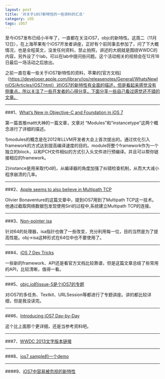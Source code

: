 ```yaml
---
layout: post
title: '对关于iOS7新特性的一些资料的汇总'
category: iOS
tags: iOS7
---
```


至今iOS7发布已经小半年了，一直都在关注iOS7，objc的新特性。这周二（11月12日），在上海苹果有个iOS7开发者讲座，正好有个前同事去参加了，问了下大概情况，也是全程英文，没发任何资料，禁止拍照，讲述的大纲就是围绕WWDC的内容，另外设了个lab，可以在lab中提问些问题。这个活动相关的视频会在12月18日最后一场活动之后放出。

之前一直在看一些关于iOS7新特性的资料，苹果的[官方文档]（https://developer.apple.com/library/ios/releasenotes/General/WhatsNewIniOS/Articles/iOS7.html）对iOS7的新特性有全面的描述，但是看起来感觉没有侧重点，所以关注了一些开发者的心得分享，下面分享一些自己看过感觉还不错的文章。

----
###1、[What’s New in Objective-C and Foundation in iOS 7](http://www.raywenderlich.com/49850/whats-new-in-objective-c-and-foundation-in-ios-7)

第一篇首推mattt大神的一篇文章，文章对 “Modules”和“instancetype”这两个概念进行了详细的描述。

1)modules的概念是在2012年LLVM开发者大会上首次提出的。通过优化引入framework的方式达到提高编译速度的目的。module将整个framework作为一个独立的block，以和PCH文件相似的方式引入头文件进行预编译。并且可以帮你链接相应的framework。

2)instance是用来取代id的，从编译器的角度加强了纠错检查机制，从而大大减小程序崩溃的几率。

----
###2、[Apple seems to also believe in Multipath TCP](http://perso.uclouvain.be/olivier.bonaventure/blog/html/2013/09/18/mptcp.html)

Olivier Bonaventure的这篇文章中，提到iOS7用到了Multipath TCP这一技术。他通过截取网络数据包发现使用Siri的过程中,系统建立Multipath TCP的连接。

----
###3、[Non-pointer isa](http://www.sealiesoftware.com/blog/archive/2013/09/24/objc_explain_Non-pointer_isa.html?utm_source=iOS+Dev+Weekly&utm_campaign=iOS_Dev_Weekly_Issue_113&utm_medium=email)

针对64的处理器，isa指针也做了一些改变，充分利用每一位，目的当然是为了提高性能。obj->isa这种形式在64位中也不要使用了。

----
###4、[iOS 7 Dev Tricks](http://fann.im/blog/2013/09/20/zadr-ios-7-dev-tricks/)
	
一些新的framework、API还是看官方文档比较靠谱，但是这篇文章总结了些常用的API，比较清晰，值得一看。

----
###5、[objc.io的issue-5是个iOS7的专题](http://www.objc.io/issue-5/)

对iOS7的多任务、Textkit、URLSession等都进行了专题讲座。讲的都比较详细，但是我没读完。

----
###6、[Introducing iOS7 Day-by-Day](http://www.shinobicontrols.com/blog/posts/2013/09/19/introducing-ios7-day-by-day/)

这个比上面那个更详细，还是当参考资料吧。

----
###7、[WWDC 2013文字版本链接](http://asciiwwdc.com)

----
###8、[ios7 sample的一个demo](https://github.com/shu223/iOS7-Sampler)

----
####9、[iOS7中容易被忽视的新特性](http://www.cocoachina.com/gamedev/misc/2014/0117/7715.html)

